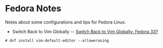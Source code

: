 # Fedora Notes

Notes about some configurations and tips for Fedora Linux.

- Switch Back to Vim Globally
-- [Switch Back to Vim Globally: Fedora 33?](https://ask.fedoraproject.org/t/switch-back-to-vim-globally-fedora-33/9969)

```
# dnf install vim-default-editor --allowerasing
```
